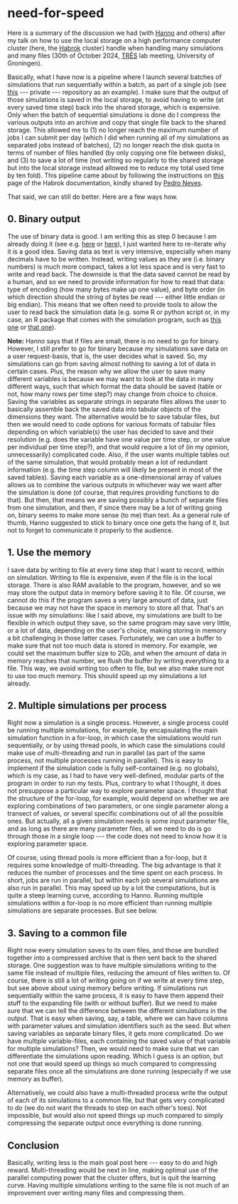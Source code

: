 # need-for-speed

Here is a summary of the discussion we had (with [Hanno](https://github.com/HHildenbrandt) and others) after my talk on how to use the local storage on a high performance computer cluster (here, the [Habrok](https://www.rug.nl/society-business/center-for-information-technology/research/services/hpc/facilities/habrok-hpc-cluster?lang=en) cluster) handle when handling many simulations and many files (30th of October 2024, [TRÊS](https://www.rug.nl/research/gelifes/tres/?lang=en) lab meeting, University of Groningen).

Basically, what I have now is a pipeline where I launch several batches of simulations that run sequentially within a batch, as part of a single job (see [this](https://github.com/rscherrer/reschoice-data) --- private --- repository as an example). I make sure that the output of those simulations is saved in the local storage, to avoid having to write (at every saved time step) back into the shared storage, which is expensive. Only when the batch of sequential simulations is done do I compress the various outputs into an archive and copy that single file back to the shared storage. This allowed me to (1) no longer reach the maximum number of jobs I can submit per day (which I did when running all of my simulations as separated jobs instead of batches), (2) no longer reach the disk quota in terms of number of files handled (by only copying one file between disks), and (3) to save a lot of time (not writing so regularly to the shared storage but into the local storage instead allowed me to reduce my total used time by ten fold). This pipeline came about by following the instructions on [this]([https](https://wiki.hpc.rug.nl/habrok/advanced_job_management/many_file_jobs)) page of the Habrok documentation, kindly shared by [Pedro Neves](https://github.com/Neves-P).

That said, we can still do better. Here are a few ways how.

## 0. Binary output

The use of binary data is good. I am writing this as step 0 because I am already doing it (see e.g. [here](https://github.com/rscherrer/speciome) or [here](https://github.com/rscherrer/brachypode)), I just wanted here to re-iterate why it is a good idea. Saving data as text is very intensive, especially when many decimals have to be written. Instead, writing values as they are (i.e. binary numbers) is much more compact, takes a lot less space and is very fast to write and read back. The downside is that the data saved cannot be read by a human, and so we need to provide information for how to read that data: type of encoding (how many bytes make up one value), and byte order (in which direction should the string of bytes be read --- either little endian or big endian). This means that we often need to provide tools to allow the user to read back the simulation data (e.g. some R or python script or, in my case, an R package that comes with the simulation program, such as [this one](https://github.com/rscherrer/speciomer) or [that one](https://github.com/rscherrer/brachypoder)). 

**Note:** Hanno says that if files are small, there is no need to go for binary. However, I still prefer to go for binary because my simulations save data on a user request-basis, that is, the user decides what is saved. So, my simulations can go from saving almost nothing to saving a lot of data in certain cases. Plus, the reason why we allow the user to save many different variables is because we may want to look at the data in many different ways, such that which format the data should be saved (table or not, how many rows per time step?) may change from choice to choice. Saving the variables as separate strings in separate files allows the user to basically assemble back the saved data into tabular objects of the dimensions they want. The alternative would be to save tabular files, but then we would need to code options for various formats of tabular files depending on which variable(s) the user has decided to save and their resolution (e.g. does the variable have one value per time step, or one value per individual per time step?), and that would require a lot of (in my opinion, unnecessarily) complicated code. Also, if the user wants multiple tables out of the same simulation, that would probably mean a lot of redundant information (e.g. the time step column will likely be present in most of the saved tables). Saving each variable as a one-dimensional array of values allows us to combine the various outputs in whichever way we want after the simulation is done (of course, that requires providing functions to do that). But then, that means we are saving possibly a bunch of separate files from one simulation, and then, if since there may be a lot of writing going on, binary seems to make more sense (to me) than text. As a general rule of thumb, Hanno suggested to stick to binary once one gets the hang of it, but not to forget to communicate it properly to the audience.  

## 1. Use the memory

I save data by writing to file at every time step that I want to record, within on simulation. Writing to file is expensive, even if the file is in the local storage. There is also RAM available to the program, however, and so we may store the output data in memory before saving it to file. Of course, we cannot do this if the program saves a very large amount of data, just because we may not have the space in memory to store all that. That's an issue with my simulations: like I said above, my simulations are built to be flexible in which output they save, so the same program may save very little, or a lot of data, depending on the user's choice, making storing in memory a bit challenging in those latter cases. Fortunately, we can use a buffer to make sure that not too much data is stored in memory. For example, we could set the maximum buffer size to 2Gb, and when the amount of data in memory reaches that number, we flush the buffer by writing everything to a file. This way, we avoid writing too often to file, but we also make sure not to use too much memory. This should speed up my simulations a lot already.

## 2. Multiple simulations per process

Right now a simulation is a single process. However, a single process could be running multiple simulations, for example, by encapsulating the main simulation function in a for-loop, in which case the simulations would run sequentially, or by using thread pools, in which case the simulations could make use of multi-threading and run in parallel (as part of the same process, not multiple processes running in parallel). This is easy to implement if the simulation code is fully self-contained (e.g. no globals), which is my case, as I had to have very well-defined, modular parts of the program in order to run my tests. Plus, contrary to what I thought, it does not presuppose a particular way to explore parameter space. I thought that the structure of the for-loop, for example, would depend on whether we are exploring combinations of two parameters, or one single parameter along a transect of values, or several specific combinations out of all the possible ones. But actually, all a given simulation needs is some input parameter file, and as long as there are many parameter files, all we need to do is go through those in a single loop --- the code does not need to know how it is exploring parameter space.

Of course, using thread pools is more efficient than a for-loop, but it requires some knowledge of multi-threading. The big advantage is that it reduces the number of processes and the time spent on each process. In short, jobs are run in parallel, but within each job several simulations are also run in parallel. This may speed up by a lot the computations, but is quite a steep learning curve, according to Hanno. Running multiple simulations within a for-loop is no more efficient than running multiple simulations are separate processes. But see below.

## 3. Saving to a common file

Right now every simulation saves to its own files, and those are bundled together into a compressed archive that is then sent back to the shared storage. One suggestion was to have multiple simulations writing to the same file instead of multiple files, reducing the amount of files written to. Of course, there is still a lot of writing going on if we write at every time step, but see above about using memory before writing. If simulations run sequentially within the same process, it is easy to have them append their stuff to the expanding file (with or without buffer). But we need to make sure that we can tell the difference between the different simulations in the output. That is easy when saving, say, a table, where we can have columns with parameter values and simulation identifiers such as the seed. But when saving variables as separate binary files, it gets more complicated. Do we have multiple variable-files, each containing the saved value of that variable for multiple simulations? Then, we would need to make sure that we can differentiate the simulations upon reading. Which I guess is an option, but not one that would speed up things so much compared to compressing separate files once all the simulations are done running (especially if we use memory as buffer).

Alternatively, we could also have a multi-threaded process write the output of each of its simulations to a common file, but that gets very complicated to do (we do not want the threads to step on each other's toes). Not impossible, but would also not speed things up much compared to simply compressing the separate output once everything is done running. 

## Conclusion

Basically, writing less is the main goal post here --- easy to do and high reward. Multi-threading would be next in line, making optimal use of the parallel computing power that the cluster offers, but is quit the learning curve. Having multiple simulations writing to the same file is not much of an improvement over writing many files and compressing them.
